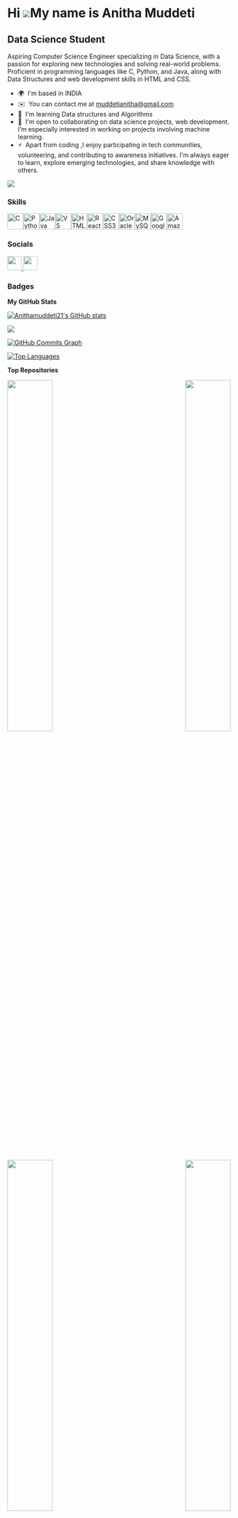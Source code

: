 Hi ![](https://user-images.githubusercontent.com/18350557/176309783-0785949b-9127-417c-8b55-ab5a4333674e.gif)My name is Anitha Muddeti
======================================================================================================================================

Data Science Student
--------------------

Aspiring Computer Science Engineer specializing in Data Science, with a passion for exploring new technologies and solving real-world problems. Proficient in programming languages like C, Python, and Java, along with Data Structures and web development skills in HTML and CSS.

* 🌍  I'm based in INDIA
* ✉️  You can contact me at [muddetianitha@gmail.com](mailto:muddetianitha@gmail.com)
* 🧠  I'm learning Data structures and Algorithms
* 🤝  I'm open to collaborating on data science projects, web development. I’m especially interested in working on projects involving machine learning.
* ⚡  Apart from coding ,I enjoy participating in tech communities, volunteering, and contributing to awareness initiatives. I'm always eager to learn, explore emerging technologies, and share knowledge with others.

<a href="https://www.github.com/Anithamuddeti21" target="_blank" rel="noreferrer"><img
src="https://img.shields.io/github/followers/Anithamuddeti21?logo=github&style=for-the-badge&color=ffffff&labelColor=000000" /></a>

### Skills


<p align="left">
<a href="https://docs.microsoft.com/en-us/cpp/?view=msvc-170" target="_blank" rel="noreferrer"><img src="https://raw.githubusercontent.com/danielcranney/readme-generator/main/public/icons/skills/c-colored.svg" width="36" height="36" alt="C" /></a><a href="https://www.python.org/" target="_blank" rel="noreferrer"><img src="https://raw.githubusercontent.com/danielcranney/readme-generator/main/public/icons/skills/python-colored.svg" width="36" height="36" alt="Python" /></a><a href="https://www.oracle.com/java/" target="_blank" rel="noreferrer"><img src="https://raw.githubusercontent.com/danielcranney/readme-generator/main/public/icons/skills/java-colored.svg" width="36" height="36" alt="Java" /></a><a href="https://code.visualstudio.com/" target="_blank" rel="noreferrer"><img src="https://raw.githubusercontent.com/danielcranney/readme-generator/main/public/icons/skills/visualstudiocode.svg" width="36" height="36" alt="VS Code" /></a><a href="https://developer.mozilla.org/en-US/docs/Glossary/HTML5" target="_blank" rel="noreferrer"><img src="https://raw.githubusercontent.com/danielcranney/readme-generator/main/public/icons/skills/html5-colored.svg" width="36" height="36" alt="HTML5" /></a><a href="https://reactjs.org/" target="_blank" rel="noreferrer"><img src="https://raw.githubusercontent.com/danielcranney/readme-generator/main/public/icons/skills/react-colored.svg" width="36" height="36" alt="React" /></a><a href="https://www.w3.org/TR/CSS/#css" target="_blank" rel="noreferrer"><img src="https://raw.githubusercontent.com/danielcranney/readme-generator/main/public/icons/skills/css3-colored.svg" width="36" height="36" alt="CSS3" /></a><a href="https://www.oracle.com/uk/index.html" target="_blank" rel="noreferrer"><img src="https://raw.githubusercontent.com/danielcranney/readme-generator/main/public/icons/skills/oracle-colored.svg" width="36" height="36" alt="Oracle" /></a><a href="https://www.mysql.com/" target="_blank" rel="noreferrer"><img src="https://raw.githubusercontent.com/danielcranney/readme-generator/main/public/icons/skills/mysql-colored.svg" width="36" height="36" alt="MySQL" /></a><a href="https://cloud.google.com/" target="_blank" rel="noreferrer"><img src="https://raw.githubusercontent.com/danielcranney/readme-generator/main/public/icons/skills/googlecloud-colored.svg" width="36" height="36" alt="Google Cloud" /></a><a href="https://aws.amazon.com" target="_blank" rel="noreferrer"><img src="https://raw.githubusercontent.com/danielcranney/readme-generator/main/public/icons/skills/aws-colored.svg" width="36" height="36" alt="Amazon Web Services" /></a>
</p>


### Socials

<p align="left"> <a href="https://www.github.com/Anithamuddeti21" target="_blank" rel="noreferrer"> <picture> <source media="(prefers-color-scheme: dark)" srcset="https://raw.githubusercontent.com/danielcranney/readme-generator/main/public/icons/socials/github-dark.svg" /> <source media="(prefers-color-scheme: light)" srcset="https://raw.githubusercontent.com/danielcranney/readme-generator/main/public/icons/socials/github.svg" /> <img src="https://raw.githubusercontent.com/danielcranney/readme-generator/main/public/icons/socials/github.svg" width="32" height="32" /> </picture> </a> <a href="https://www.linkedin.com/in/muddeti-anitha-087898256/" target="_blank" rel="noreferrer"> <picture> <source media="(prefers-color-scheme: dark)" srcset="https://raw.githubusercontent.com/danielcranney/readme-generator/main/public/icons/socials/linkedin-dark.svg" /> <source media="(prefers-color-scheme: light)" srcset="https://raw.githubusercontent.com/danielcranney/readme-generator/main/public/icons/socials/linkedin.svg" /> <img src="https://raw.githubusercontent.com/danielcranney/readme-generator/main/public/icons/socials/linkedin.svg" width="32" height="32" /> </picture> </a></p>

### Badges

<b>My GitHub Stats</b>

<a href="http://www.github.com/Anithamuddeti21"><img src="https://github-readme-stats.vercel.app/api?username=Anithamuddeti21&show_icons=true&hide=&count_private=true&title_color=facc15&text_color=ffffff&icon_color=ffffff&bg_color=000000&hide_border=true&show_icons=true" alt="Anithamuddeti21's GitHub stats" /></a>

<a href="http://www.github.com/Anithamuddeti21"><img src="https://github-readme-streak-stats.herokuapp.com/?user=Anithamuddeti21&stroke=ffffff&background=000000&ring=facc15&fire=facc15&currStreakNum=ffffff&currStreakLabel=facc15&sideNums=ffffff&sideLabels=ffffff&dates=ffffff&hide_border=true" /></a>

<a href="http://www.github.com/Anithamuddeti21"><img src="https://github-readme-activity-graph.cyclic.app/graph?username=Anithamuddeti21&bg_color=000000&color=ffffff&line=ffffff&point=ffffff&area_color=000000&area=true&hide_border=true&custom_title=GitHub%20Commits%20Graph" alt="GitHub Commits Graph" /></a>

<a href="https://github.com/Anithamuddeti21" align="left"><img src="https://github-readme-stats.vercel.app/api/top-langs/?username=Anithamuddeti21&langs_count=10&title_color=facc15&text_color=ffffff&icon_color=ffffff&bg_color=000000&hide_border=true&locale=en&custom_title=Top%20%Languages" alt="Top Languages" /></a>

<b>Top Repositories</b>

<div width="100%" align="center"><a href="https://github.com/Anithamuddeti21/ImageCounting" align="left"><img align="left" width="45%" src="https://github-readme-stats.vercel.app/api/pin/?username=Anithamuddeti21&repo=ImageCounting&title_color=facc15&text_color=ffffff&icon_color=ffffff&bg_color=000000&hide_border=true&locale=en" /></a><a href="https://github.com/Anithamuddeti21/NeuralNetwork" align="right"><img align="right" width="45%" src="https://github-readme-stats.vercel.app/api/pin/?username=Anithamuddeti21&repo=NeuralNetwork&title_color=facc15&text_color=ffffff&icon_color=ffffff&bg_color=000000&hide_border=true&locale=en" /></a></div><br /><br /><br /><br /><br /><br /><br />

<br /><br /><br /><br /><br />

<div width="100%" align="center"><a href="https://github.com/Anithamuddeti21/online-fraud-detection" align="left"><img align="left" width="45%" src="https://github-readme-stats.vercel.app/api/pin/?username=Anithamuddeti21&repo=online-fraud-detection&title_color=facc15&text_color=ffffff&icon_color=ffffff&bg_color=000000&hide_border=true&locale=en" /></a><a href="https://github.com/Anithamuddeti21/anitha-s-recipe" align="right"><img align="right" width="45%" src="https://github-readme-stats.vercel.app/api/pin/?username=Anithamuddeti21&repo=anitha-s-recipe&title_color=facc15&text_color=ffffff&icon_color=ffffff&bg_color=000000&hide_border=true&locale=en" /></a></div>
